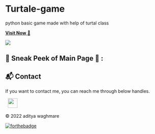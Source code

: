 # Turtale-game
python basic game made with help of turtal class




<a href="https://https://replit.com/@aditya0666/turtalgame?v=1">**Visit Now** 🚀</a>


<img src="https://hosting.photobucket.com/images/i/aditya4452/WhatsApp_Image_2022-07-28_at_7.42.50_PM.jpeg?width=320&height=320&fit=bounds" ></img>





## 📌 Sneak Peek of Main Page 🙈 :

<h2>📬 Contact</h2>


If you want to contact me, you can reach me through below handles.

&nbsp;&nbsp;<a href="https://www.linkedin.com/in/aditya-waghmare-940aa2235/"><img src="https://www.felberpr.com/wp-content/uploads/linkedin-logo.png" width="30"></img></a>

© 2022 aditya waghmare


[![forthebadge](https://forthebadge.com/images/badges/built-with-love.svg)](https://forthebadge.com)
